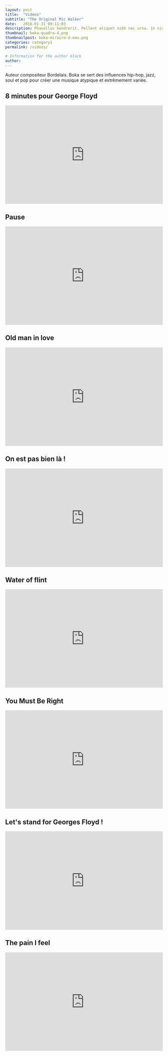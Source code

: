 ```yaml
---
layout: post
title:  "Videos"
subtitle: "The Original Mic Walker"
date:   2016-01-31 09:11:03
description: Phasellus hendrerit. Pellent aliquet nibh nec urna. In nis aliquet vel, dapibus id,mattis.
thumbnail: boka-quadra-4.png
thumbnailpost: boka-miroire-d-eau.png
categories: category1
permalink: /videos/

# Information for the author block
author:
---
```

Auteur compositeur Bordelais. Boka se sert des influences hip-hop, jazz, soul et pop pour créer une musique atypique et extrêmement variée.

<!-- <iframe src="https://open.spotify.com/follow/1/?uri=spotify:artist:4e437Rk39SMkkZfUSVI4DP&size=detail&theme=light&show-count=0" width="300" height="56" scrolling="no" frameborder="0" style="border:none; overflow:hidden;" allowtransparency="true"></iframe> -->

## 8 minutes pour George Floyd

<iframe width="100%" height="315" src="https://www.youtube.com/embed/aB9XyJrlP4A" frameborder="0" allow="accelerometer; autoplay; encrypted-media; gyroscope; picture-in-picture" allowfullscreen></iframe>

## Pause

<iframe width="100%" height="315" src="https://www.youtube.com/embed/RpqGk43sZng" frameborder="0" allow="accelerometer; autoplay; encrypted-media; gyroscope; picture-in-picture" allowfullscreen></iframe>

## Old man in love

<iframe width="100%" height="315" src="https://www.youtube.com/embed/rz7c8EkdV9s" frameborder="0" allow="accelerometer; autoplay; encrypted-media; gyroscope; picture-in-picture" allowfullscreen></iframe>

## On est pas bien là !

<iframe width="100%" height="315" src="https://www.youtube.com/embed/jt-3bXXeWfo" frameborder="0" allow="accelerometer; autoplay; encrypted-media; gyroscope; picture-in-picture" allowfullscreen></iframe>

## Water of flint

<iframe width="100%" height="315" src="https://www.youtube.com/embed/vA7b2nDFknY" frameborder="0" allow="accelerometer; autoplay; encrypted-media; gyroscope; picture-in-picture" allowfullscreen></iframe>

## You Must Be Right

<iframe width="100%" height="315" src="https://www.youtube.com/embed/7bwdAF_y3BI" frameborder="0" allow="accelerometer; autoplay; encrypted-media; gyroscope; picture-in-picture" allowfullscreen></iframe>

## Let's stand for Georges Floyd !

<iframe width="100%" height="315" src="https://www.youtube.com/embed/rMFc3rlKNUY" frameborder="0" allow="accelerometer; autoplay; encrypted-media; gyroscope; picture-in-picture" allowfullscreen></iframe>


## The pain I feel

<iframe width="100%" height="315" src="https://www.youtube.com/embed/qT5G6AreMIc" frameborder="0" allow="accelerometer; autoplay; encrypted-media; gyroscope; picture-in-picture" allowfullscreen></iframe>
